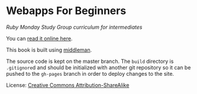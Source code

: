 # Webapps For Beginners

*Ruby Monday Study Group curriculum for intermediates*

You can [read it online here](http://webapps-for-beginners.rubymonstas.org).

This book is built using [middleman](http://middlemanapp.com).

The source code is kept on the master branch. The `build` directory is
`.gitignore`d and should be initialized with another git repository so it can
be pushed to the `gh-pages` branch in order to deploy changes to the site.

License: <a href="https://creativecommons.org/licenses/by-sa/2.0/" rel="license cc:license"><i class="ui-icon-tiny-5cc"></i>Creative Commons Attribution-ShareAlike</a>
